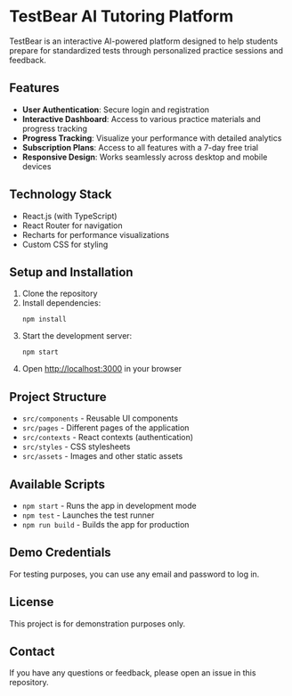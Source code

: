 # TestBear AI Tutoring Platform

TestBear is an interactive AI-powered platform designed to help students prepare for standardized tests through personalized practice sessions and feedback.

## Features

- **User Authentication**: Secure login and registration
- **Interactive Dashboard**: Access to various practice materials and progress tracking
- **Progress Tracking**: Visualize your performance with detailed analytics
- **Subscription Plans**: Access to all features with a 7-day free trial
- **Responsive Design**: Works seamlessly across desktop and mobile devices

## Technology Stack

- React.js (with TypeScript)
- React Router for navigation
- Recharts for performance visualizations
- Custom CSS for styling

## Setup and Installation

1. Clone the repository
2. Install dependencies:
   ```
   npm install
   ```
3. Start the development server:
   ```
   npm start
   ```
4. Open [http://localhost:3000](http://localhost:3000) in your browser

## Project Structure

- `src/components` - Reusable UI components
- `src/pages` - Different pages of the application
- `src/contexts` - React contexts (authentication)
- `src/styles` - CSS stylesheets
- `src/assets` - Images and other static assets

## Available Scripts

- `npm start` - Runs the app in development mode
- `npm test` - Launches the test runner
- `npm run build` - Builds the app for production

## Demo Credentials

For testing purposes, you can use any email and password to log in.

## License

This project is for demonstration purposes only.

## Contact

If you have any questions or feedback, please open an issue in this repository.
